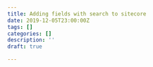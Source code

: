 ```yaml
---
title: Adding fields with search to sitecore
date: 2019-12-05T23:00:00Z
tags: []
categories: []
description: ''
draft: true

---
```

